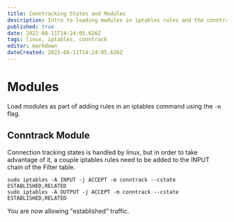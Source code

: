 ```yaml
---
title: Conntracking States and Modules
description: Intro to loading modules in iptables rules and the conntracking module.
published: true
date: 2022-08-11T14:24:05.626Z
tags: linux, iptables, conntrack
editor: markdown
dateCreated: 2022-08-11T14:24:05.626Z
---
```


# Modules	

Load modules as part of adding rules in an iptables command using the `-m` flag. 

## Conntrack Module

Connection tracking states is handled by linux, but in order to take advantage of it, a couple iptables rules need to be added to the INPUT chain of the Filter table. 

```
sudo iptables -A INPUT -j ACCEPT -m conntrack --cstate ESTABLISHED,RELATED
sudo iptables -A OUTPUT -j ACCEPT -m conntrack --cstate ESTABLISHED,RELATED
```

You are now allowing "established" traffic.

